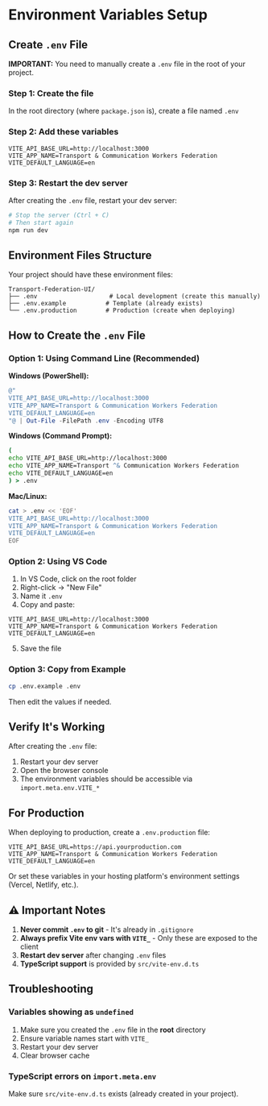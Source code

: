 # Environment Variables Setup

## Create `.env` File

**IMPORTANT:** You need to manually create a `.env` file in the root of your project.

### Step 1: Create the file

In the root directory (where `package.json` is), create a file named `.env`

### Step 2: Add these variables

```env
VITE_API_BASE_URL=http://localhost:3000
VITE_APP_NAME=Transport & Communication Workers Federation
VITE_DEFAULT_LANGUAGE=en
```

### Step 3: Restart the dev server

After creating the `.env` file, restart your dev server:

```bash
# Stop the server (Ctrl + C)
# Then start again
npm run dev
```

## Environment Files Structure

Your project should have these environment files:

```
Transport-Federation-UI/
├── .env                    # Local development (create this manually)
├── .env.example           # Template (already exists)
└── .env.production        # Production (create when deploying)
```

## How to Create the `.env` File

### Option 1: Using Command Line (Recommended)

**Windows (PowerShell):**
```powershell
@"
VITE_API_BASE_URL=http://localhost:3000
VITE_APP_NAME=Transport & Communication Workers Federation
VITE_DEFAULT_LANGUAGE=en
"@ | Out-File -FilePath .env -Encoding UTF8
```

**Windows (Command Prompt):**
```cmd
(
echo VITE_API_BASE_URL=http://localhost:3000
echo VITE_APP_NAME=Transport ^& Communication Workers Federation
echo VITE_DEFAULT_LANGUAGE=en
) > .env
```

**Mac/Linux:**
```bash
cat > .env << 'EOF'
VITE_API_BASE_URL=http://localhost:3000
VITE_APP_NAME=Transport & Communication Workers Federation
VITE_DEFAULT_LANGUAGE=en
EOF
```

### Option 2: Using VS Code

1. In VS Code, click on the root folder
2. Right-click → "New File"
3. Name it `.env`
4. Copy and paste:
```
VITE_API_BASE_URL=http://localhost:3000
VITE_APP_NAME=Transport & Communication Workers Federation
VITE_DEFAULT_LANGUAGE=en
```
5. Save the file

### Option 3: Copy from Example

```bash
cp .env.example .env
```

Then edit the values if needed.

## Verify It's Working

After creating the `.env` file:

1. Restart your dev server
2. Open the browser console
3. The environment variables should be accessible via `import.meta.env.VITE_*`

## For Production

When deploying to production, create a `.env.production` file:

```env
VITE_API_BASE_URL=https://api.yourproduction.com
VITE_APP_NAME=Transport & Communication Workers Federation
VITE_DEFAULT_LANGUAGE=en
```

Or set these variables in your hosting platform's environment settings (Vercel, Netlify, etc.).

## ⚠️ Important Notes

1. **Never commit `.env` to git** - It's already in `.gitignore`
2. **Always prefix Vite env vars with `VITE_`** - Only these are exposed to the client
3. **Restart dev server** after changing `.env` files
4. **TypeScript support** is provided by `src/vite-env.d.ts`

## Troubleshooting

### Variables showing as `undefined`

1. Make sure you created the `.env` file in the **root** directory
2. Ensure variable names start with `VITE_`
3. Restart your dev server
4. Clear browser cache

### TypeScript errors on `import.meta.env`

Make sure `src/vite-env.d.ts` exists (already created in your project).

